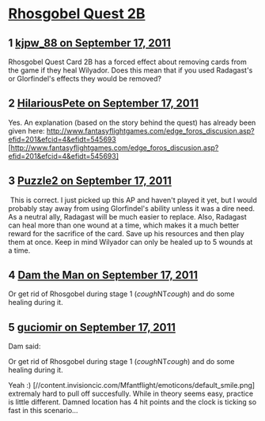 # [Rhosgobel Quest 2B](https://community.fantasyflightgames.com/topic/53288-rhosgobel-quest-2b/)

## 1 [kjpw_88 on September 17, 2011](https://community.fantasyflightgames.com/topic/53288-rhosgobel-quest-2b/?do=findComment&comment=529386)

Rhosgobel Quest Card 2B has a forced effect about removing cards from the game if they heal Wilyador. Does this mean that if you used Radagast's or Glorfindel's effects they would be removed?

## 2 [HilariousPete on September 17, 2011](https://community.fantasyflightgames.com/topic/53288-rhosgobel-quest-2b/?do=findComment&comment=529390)

Yes. An explanation (based on the story behind the quest) has already been given here: http://www.fantasyflightgames.com/edge_foros_discusion.asp?efid=201&efcid=4&efidt=545693 [http://www.fantasyflightgames.com/edge_foros_discusion.asp?efid=201&efcid=4&efidt=545693]

## 3 [Puzzle2 on September 17, 2011](https://community.fantasyflightgames.com/topic/53288-rhosgobel-quest-2b/?do=findComment&comment=529395)

 This is correct. I just picked up this AP and haven't played it yet, but I would probably stay away from using Glorfindel's ability unless it was a dire need. As a neutral ally, Radagast will be much easier to replace. Also, Radagast can heal more than one wound at a time, which makes it a much better reward for the sacrifice of the card. Save up his resources and then play them at once. Keep in mind Wilyador can only be healed up to 5 wounds at a time.

## 4 [Dam the Man on September 17, 2011](https://community.fantasyflightgames.com/topic/53288-rhosgobel-quest-2b/?do=findComment&comment=529466)

Or get rid of Rhosgobel during stage 1 (*cough*NT*cough*) and do some healing during it.

## 5 [guciomir on September 17, 2011](https://community.fantasyflightgames.com/topic/53288-rhosgobel-quest-2b/?do=findComment&comment=529471)

Dam said:

Or get rid of Rhosgobel during stage 1 (*cough*NT*cough*) and do some healing during it.



Yeah :) [//content.invisioncic.com/Mfantflight/emoticons/default_smile.png] extremaly hard to pull off succesfully. While in theory seems easy, practice is little different. Damned location has 4 hit points and the clock is ticking so fast in this scenario... 

